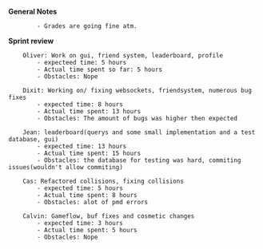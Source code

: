 **General Notes**

            - Grades are going fine atm.
        
**Sprint review**

        Oliver: Work on gui, friend system, leaderboard, profile
            - expecteed time: 5 hours
            - Actual time spent so far: 5 hours 
            - Obstacles: Nope
            
        Dixit: Working on/ fixing websockets, friendsystem, numerous bug fixes 
            - expected time: 8 hours
            - Actual time spent: 13 hours
            - Obstacles: The amount of bugs was higher then expected
            
        Jean: leaderboard(querys and some small implementation and a test database, gui)
            - expected time: 13 hours
            - Actual time spent: 15 hours
            - Obstacles: the database for testing was hard, commiting issues(wouldn't allow commiting)
            
        Cas: Refactored collisions, fixing collisions
            - expected time: 5 hours
            - Actual time spent: 8 hours
            - Obstacles: alot of pmd errors
        
        Calvin: Gameflow, buf fixes and cosmetic changes
            - expected time: 3 hours
            - Actual time spent: 5 hours
            - Obstacles: Nope